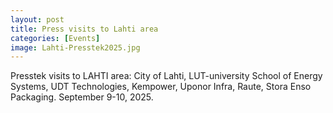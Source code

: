 ```yaml
---
layout: post
title: Press visits to Lahti area
categories: [Events]
image: Lahti-Presstek2025.jpg
---
```

Presstek visits to LAHTI area: City of Lahti, LUT-university School of Energy Systems, UDT Technologies, Kempower, Uponor Infra, Raute, Stora Enso Packaging. September 9-10, 2025. 
